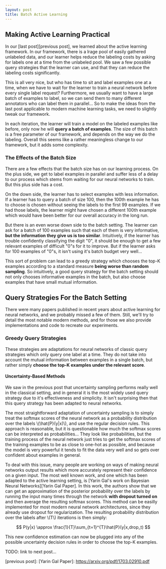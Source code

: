 ```yaml
---
layout: post
title: Batch Active Learning
---
```

## Making Active Learning Practical
In our [last post][previous post], we learned about the active learning framework. In our framework, there is a lrage pool of easily gathered unlabeled data, and our learner helps reduce the labeling costs by asking for labels one at a time from the unlabeled pool. We saw a few possible query strategies that the learner can use, and that they can reduce the labeling costs significantly.

This is all very nice, but who has time to sit and label examples one at a time, when we have to wait for the learner to train a neural network before every single label request? Furthermore, we usually want to have a large batch of examples to label, so we can send them to many different annotators who can label them in parallel... So to make the ideas from the last post applicable to modern machine learning tasks, we need to slightly tweak our framework.

In each iteration, the learner will train a model on the labeled examples like before, only now he will **query a batch of examples**. The size of this batch is a free parameter of our framework, and depends on the way we do the labeling. Overall this seems like a rather meaningless change to our framework, but it adds some complexity.

### The Effects of the Batch Size
There are a few effects that the batch size has on our learning process. On the plus side, we get to label examples in parallel and suffer less of a delay to our process which stems from waiting for our neural networks to train. But this plus side has a cost.

On the down side, the learner has to select examples with less information. If a learner has to query a batch of size 100, then the 100th example he has to choose is chosen without seeing the labels to the first 99 examples. If we had those labels, the learner might have chosen a different 100th example which would have been better for our overall accuracy in the long run.

But there is an even worse down side to the batch setting. The learner can ask for a batch of 100 examples such that each of them is very informative, **but the information they give us is too similar**. Intuitively, if the learner has trouble confidently classifying the digit "0", it should be enough to get a few relevant examples of difficult "0"s for it to improve. But if the learner asks for 100 examples of "0"s, it isn't using it's batch budget very well...

This sort of problem can lead to a greedy strategy which chooses the top-K examples according to a standard measure **being worse than random sampling**. So intuitively, a good query strategy for the batch setting should not only chooses informative examples in the batch, but also choose examples that have small mutual information.

## Query Strategies For the Batch Setting
There were many papers published in recent years about active learning for neural networks, and we probably missed a few of them. Still, we'll try to detail the most notable modern methods, and for those we also provide implementations and code to recreate our experiments.

### Greedy Query Strategies
These strategies are adaptations for neural networks of classic query strategies which only query one label at a time. They do not take into account the mutual information between examples in a single batch, but rather simply **choose the top-K examples under the relevant score**.

#### Uncertainty-Based Methods
We saw in the previous post that uncertainty sampling performs really well in the classical setting, and in general it is the most widely used query strategy due to it's effectiveness and simplicity. It isn't surprising then that this query strategy has been adapted to neural networks.

The most straightforward adaptation of uncertainty sampling is to simply treat the softmax scores of the neural network as a probability distribution over the labels \\(\hat{P}(y|x)\\), and use the regular decision rules. This approach is reasonable, but it is questionable how much the softmax scores can be interpreted as probabilities... They look like probabilities, but the training process of the neural network just tries to get the softmax scores of the training examples to be as close to one-hot as possible, and because the model is very powerful it tends to fit the data very well and so gets over confident about examples in general.

To deal with this issue, many people are working on ways of making neural networks output results which more accurately represent their confidence on a given input. The most well known work, and one which has been adapted to the active learning setting, is [Yarin Gal's work on Bayesian Neural Networks][Yarin Gal Paper]. In this work, the authors show that we can get an approximation of the posterior probability over the labels by running the input many times through the network **with dropout turned on** and then average the resulting softmax scores. This method can be easilly implemented for most modern neural network architectures, since they already use dropout for regularization. The resulting probability distribution over the labels after \\(T\\) iterations is then simply:

$$ P(y|x) \approx \frac{1}{T}\sum_{t=1}^{T}\hat{P}(y|x,drop_t) $$

This new confidence estimation can now be plugged into any of the possible uncertainty decision rules in order to choose the top-K examples.





TODO: link to next post...


[previous post]: 
[Yarin Gal Paper]: https://arxiv.org/pdf/1703.02910.pdf
